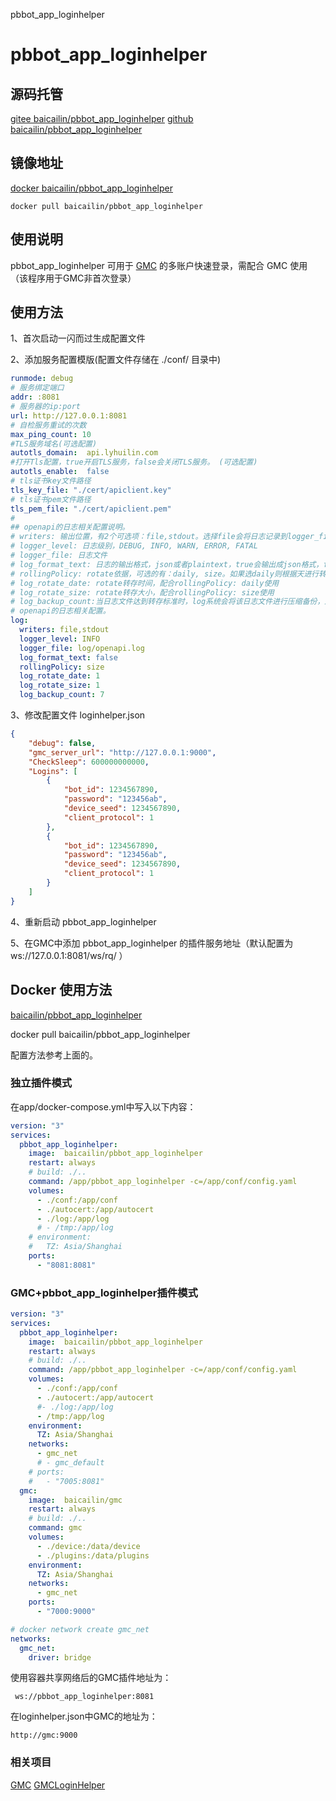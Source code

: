 pbbot_app_loginhelper

# pbbot_app_loginhelper
## 源码托管
[gitee baicailin/pbbot_app_loginhelper](https://gitee.com/lyhuilin/pbbot_app_loginhelper)
[github baicailin/pbbot_app_loginhelper](https://github.com/clin003/pbbot_app_loginhelper)

## 镜像地址
[docker baicailin/pbbot_app_loginhelper](https://hub.docker.com/r/baicailin/pbbot_app_loginhelper)
```
docker pull baicailin/pbbot_app_loginhelper
```
## 使用说明

pbbot_app_loginhelper 可用于 [GMC](https://hub.docker.com/r/baicailin/gmc) 的多账户快速登录，需配合 GMC 使用 （该程序用于GMC非首次登录）

## 使用方法

1、首次启动一闪而过生成配置文件

2、添加服务配置模版(配置文件存储在 ./conf/ 目录中)

```yaml
runmode: debug
# 服务绑定端口
addr: :8081
# 服务器的ip:port
url: http://127.0.0.1:8081
# 自检服务重试的次数
max_ping_count: 10
#TLS服务域名(可选配置)
autotls_domain:  api.lyhuilin.com
#打开Tls配置，true开启TLS服务，false会关闭TLS服务。 (可选配置)
autotls_enable:  false
# tls证书key文件路径
tls_key_file: "./cert/apiclient.key"
# tls证书pem文件路径
tls_pem_file: "./cert/apiclient.pem"
#
## openapi的日志相关配置说明。
# writers: 输出位置，有2个可选项：file,stdout。选择file会将日志记录到logger_file指定的日志文件中，选择stdout会将日志输出到标准输出，当然也可以两者同时选择
# logger_level: 日志级别，DEBUG, INFO, WARN, ERROR, FATAL
# logger_file: 日志文件
# log_format_text: 日志的输出格式，json或者plaintext，true会输出成json格式，false会输出成非json格式
# rollingPolicy: rotate依据，可选的有：daily, size。如果选daily则根据天进行转存，如果是size则根据大小进行转存
# log_rotate_date: rotate转存时间，配合rollingPolicy: daily使用
# log_rotate_size: rotate转存大小，配合rollingPolicy: size使用
# log_backup_count:当日志文件达到转存标准时，log系统会将该日志文件进行压缩备份，这里指定了备份文件的最大个数。
# openapi的日志相关配置。
log:
  writers: file,stdout
  logger_level: INFO
  logger_file: log/openapi.log
  log_format_text: false
  rollingPolicy: size
  log_rotate_date: 1
  log_rotate_size: 1
  log_backup_count: 7
```

3、修改配置文件 loginhelper.json
```json
{
	"debug": false,
	"gmc_server_url": "http://127.0.0.1:9000",
	"CheckSleep": 600000000000,
	"Logins": [
		{
			"bot_id": 1234567890,
			"password": "123456ab",
			"device_seed": 1234567890,
			"client_protocol": 1
		},
		{
			"bot_id": 1234567890,
			"password": "123456ab",
			"device_seed": 1234567890,
			"client_protocol": 1
		}
	]
}
```

4、重新启动 pbbot_app_loginhelper

5、在GMC中添加 pbbot_app_loginhelper 的插件服务地址（默认配置为 ws://127.0.0.1:8081/ws/rq/ ）

##	Docker 使用方法
[baicailin/pbbot_app_loginhelper](https://hub.docker.com/r/baicailin/pbbot_app_loginhelper)

docker pull baicailin/pbbot_app_loginhelper

配置方法参考上面的。

### 独立插件模式
在app/docker-compose.yml中写入以下内容：
```yaml
version: "3"
services:
  pbbot_app_loginhelper:
    image:  baicailin/pbbot_app_loginhelper
    restart: always
    # build: ./..
    command: /app/pbbot_app_loginhelper -c=/app/conf/config.yaml
    volumes:
      - ./conf:/app/conf
      - ./autocert:/app/autocert
      - ./log:/app/log
      # - /tmp:/app/log
    # environment:
    #   TZ: Asia/Shanghai
    ports:
      - "8081:8081"
```

###	GMC+pbbot_app_loginhelper插件模式

```yaml
version: "3"
services:
  pbbot_app_loginhelper:
    image:  baicailin/pbbot_app_loginhelper
    restart: always
    # build: ./..
    command: /app/pbbot_app_loginhelper -c=/app/conf/config.yaml
    volumes:
      - ./conf:/app/conf
      - ./autocert:/app/autocert
      #- ./log:/app/log
      - /tmp:/app/log
    environment:
      TZ: Asia/Shanghai
    networks:
      - gmc_net
      # - gmc_default
    # ports:
    #   - "7005:8081"
  gmc:
    image:  baicailin/gmc
    restart: always
    # build: ./..
    command: gmc
    volumes:
      - ./device:/data/device
      - ./plugins:/data/plugins
    environment:
      TZ: Asia/Shanghai
    networks:
      - gmc_net      
    ports:
      - "7000:9000"

# docker network create gmc_net
networks:
  gmc_net:
    driver: bridge
```

使用容器共享网络后的GMC插件地址为：
```
 ws://pbbot_app_loginhelper:8081
```
在loginhelper.json中GMC的地址为：
```
http://gmc:9000
```

### 相关项目

[GMC](https://github.com/2mf8/Go-Mirai-Client/releases)
[GMCLoginHelper](https://github.com/2mf8/GMCLoginHelper)